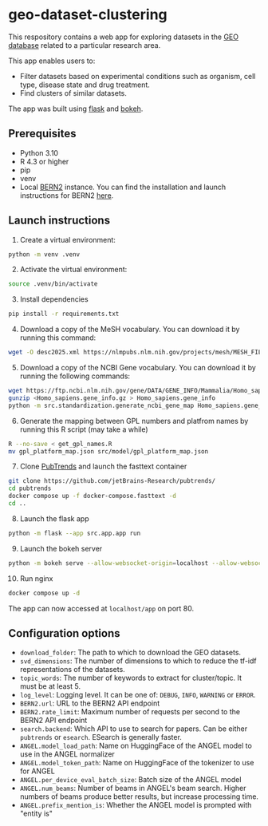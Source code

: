 # geo-dataset-clustering
This respository contains a web app for exploring datasets in the [GEO database](https://www.ncbi.nlm.nih.gov/gds/) related to a particular research area.

This app enables users to:
- Filter datasets based on experimental conditions such as organism, cell type, disease state and drug treatment.
- Find clusters of similar datasets.

The app was built using [flask](https://flask.palletsprojects.com/en/stable/) and [bokeh](https://bokeh.org/).

## Prerequisites
- Python 3.10
- R 4.3 or higher
- pip
- venv
- Local [BERN2](https://github.com/dmis-lab/BERN2) instance. You can find the installation and launch instructions for BERN2 [here](https://github.com/dmis-lab/BERN2?tab=readme-ov-file#installing-bern2).



## Launch instructions
1. Create a virtual environment:
```bash
python -m venv .venv
```
2. Activate the virtual environment:
```bash
source .venv/bin/activate
```
3. Install dependencies
```bash
pip install -r requirements.txt
```
4. Download a copy of the MeSH vocabulary. You can download it by running this command:
```bash 
wget -O desc2025.xml https://nlmpubs.nlm.nih.gov/projects/mesh/MESH_FILES/xmlmesh/desc2025.xml
```
5. Download a copy of the NCBI Gene vocabulary. You can download it by running the following commands:
```bash
wget https://ftp.ncbi.nlm.nih.gov/gene/DATA/GENE_INFO/Mammalia/Homo_sapiens.gene_info.gz
gunzip <Homo_sapiens.gene_info.gz > Homo_sapiens.gene_info
python -m src.standardization.generate_ncbi_gene_map Homo_sapiens.gene_info gene_ontology_map.json
```
6. Generate the mapping between GPL numbers and platfrom names by running this R script (may take a while)
```bash
R --no-save < get_gpl_names.R
mv gpl_platform_map.json src/model/gpl_platform_map.json
```
7. Clone [PubTrends](https://github.com/jetBrains-Research/pubtrends/) and launch the fasttext container
```bash
git clone https://github.com/jetBrains-Research/pubtrends/
cd pubtrends
docker compose up -f docker-compose.fasttext -d
cd ..
```
8. Launch the flask app
```bash
python -m flask --app src.app.app run
```
9. Launch the bokeh server
```bash
python -m bokeh serve --allow-websocket-origin=localhost --allow-websocket-origin=localhost:5006 --show src/visualization/sunburst_server
```
10. Run nginx
```bash
docker compose up -d
```

The app can now accessed at `localhost/app` on port 80.

## Configuration options
- `download_folder`: The path to which to download the GEO datasets.
- `svd_dimensions`: The number of dimensions to which to reduce the tf-idf representations of the datasets.
- `topic_words`: The number of keywords to extract for cluster/topic. It must be at least 5.
- `log_level`: Logging level. It can be one of: `DEBUG`, `INFO`, `WARNING` or `ERROR`.
- `BERN2.url`: URL to the BERN2 API endpoint
- `BERN2.rate_limit`: Maximum number of requests per second to the BERN2 API endpoint
- `search.backend`: Which API to use to search for papers. Can be either `pubtrends` or `esearch`. ESearch is generally faster.
- `ANGEL.model_load_path`: Name on HuggingFace of the ANGEL model to use in the ANGEL normalizer
- `ANGEL.model_token_path`: Name on HuggingFace of the tokenizer to use for ANGEL
- `ANGEL.per_device_eval_batch_size`: Batch size of the ANGEL model
- `ANGEL.num_beams`: Number of beams in ANGEL's beam search. Higher numbers of beams produce better results, but increase processing time.
- `ANGEL.prefix_mention_is`: Whether the ANGEL model is prompted with "entity is"


